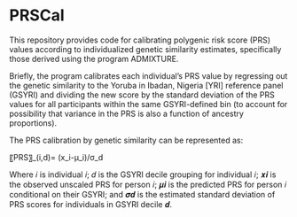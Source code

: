 # PRSCal

This repository provides code for calibrating polygenic risk score (PRS) values according to individualized genetic similarity estimates, specifically those derived using the program ADMIXTURE. 

Briefly, the program calibrates each individual’s PRS value by regressing out the genetic similarity to the Yoruba in Ibadan, Nigeria [YRI] reference panel (GSYRI) and dividing the new score by the standard deviation of the PRS values for all participants within the same GSYRI-defined bin (to account for possibility that variance in the PRS is also a function of ancestry proportions). 

The PRS calibration by genetic similarity can be represented as:

〖PRS〗_(i,d)=  (x_i-μ_i)/σ_d 

Where 𝑖 is  individual 𝑖; 𝑑 is the GSYRI decile grouping for individual 𝑖; 𝒙𝒊 is the observed unscaled PRS for person 𝑖; 𝝁𝒊 is the predicted PRS for person 𝑖 conditional on their GSYRI; and 𝝈𝒅 is the estimated standard deviation of PRS scores for individuals in GSYRI decile 𝒅. 
